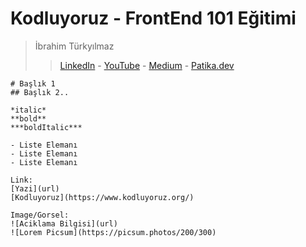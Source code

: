 # Kodluyoruz - FrontEnd 101 Eğitimi
> İbrahim Türkyılmaz
> > [LinkedIn](https://www.linkedin.com/in/ibrahim-turkyilmaz-68a188253/) - [YouTube](https://www.youtube.com/channel/UCqA4Fv2aGa1LKkLjY1C7u7w) - [Medium](https://medium.com/@ibrahimtrkylmz632) - [Patika.dev](https://app.patika.dev/ibrahimt)

```
# Başlık 1
## Başlık 2.. 

*italic* 
**bold**
***boldItalic***

- Liste Elemanı
- Liste Elemanı
- Liste Elemanı

Link:
[Yazi](url)
[Kodluyoruz](https://www.kodluyoruz.org/)

Image/Gorsel:
![Aciklama Bilgisi](url)
![Lorem Picsum](https://picsum.photos/200/300)

```


